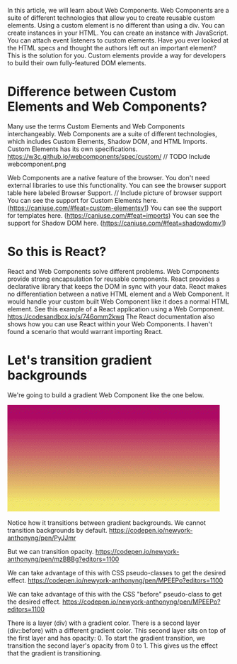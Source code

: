 In this article, we will learn about Web Components. Web Components are a suite of different technologies that allow you to create reusable custom elements. Using a custom element is no different than using a div. You can create instances in your HTML. You can create an instance with JavaScript. You can attach event listeners to custom elements.
Have you ever looked at the HTML specs and thought the authors left out an important element? This is the solution for you. Custom elements provide a way for developers to build their own fully-featured DOM elements.

# Difference between Custom Elements and Web Components?
Many use the terms Custom Elements and Web Components interchangeably. Web Components are a suite of different technologies, which includes Custom Elements, Shadow DOM, and HTML Imports. Custom Elements has its own specifications. https://w3c.github.io/webcomponents/spec/custom/
// TODO Include webcomponent.png

Web Components are a native feature of the browser. You don't need external libraries to use this functionality. You can see the browser support table here labeled Browser Support.
// Include picture of browser support
You can see the support for Custom Elements here. (https://caniuse.com/#feat=custom-elementsv1)
You can see the support for templates here. (https://caniuse.com/#feat=imports)
You can see the support for Shadow DOM here. (https://caniuse.com/#feat=shadowdomv1)

# So this is React?
React and Web Components solve different problems. Web Components provide strong encapsulation for reusable components. React provides a declarative library that keeps the DOM in sync with your data.
React makes no differentiation between a native HTML element and a Web Component. It would handle your custom built Web Component like it does a normal HTML element.
See this example of a React application using a Web Component. https://codesandbox.io/s/746omm2kwq
The React documentation also shows how you can use React within your Web Components. I haven't found a scenario that would warrant importing React.

# Let's transition gradient backgrounds
We're going to build a gradient Web Component like the one below.

![Web Component that transitions its linear-gradient background](./gradient-background-demo.gif)

Notice how it transitions between gradient backgrounds. We cannot transition backgrounds by default. https://codepen.io/newyork-anthonyng/pen/PyJJmr

But we can transition opacity. 
https://codepen.io/newyork-anthonyng/pen/mzBBBg?editors=1100

We can take advantage of this with CSS pseudo-classes to get the desired effect.
https://codepen.io/newyork-anthonyng/pen/MPEEPo?editors=1100

We can take advantage of this with the CSS "before" pseudo-class to get the desired effect.
https://codepen.io/newyork-anthonyng/pen/MPEEPo?editors=1100

There is a layer (div) with a gradient color. There is a second layer (div::before) with a different gradient color. This second layer sits on top of the first layer and has opacity: 0. To start the gradient transition, we transition the second layer's opacity from 0 to 1. This gives us the effect that the gradient is transitioning.